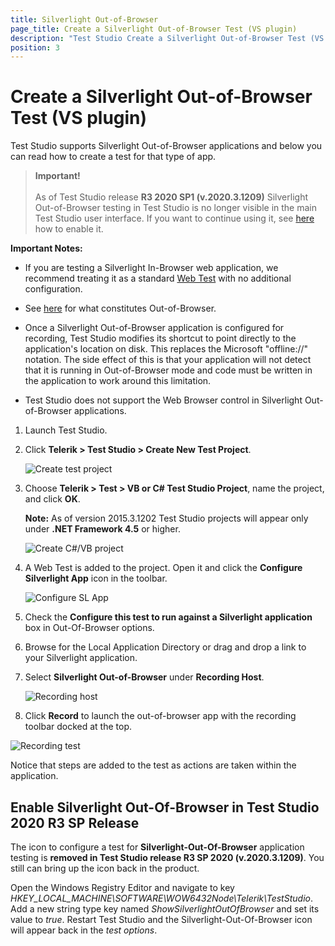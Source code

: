 ```yaml
---
title: Silverlight Out-of-Browser
page_title: Create a Silverlight Out-of-Browser Test (VS plugin)
description: "Test Studio Create a Silverlight Out-of-Browser Test (VS plugin)"
position: 3
---
```

# Create a Silverlight Out-of-Browser Test (VS plugin) #

Test Studio supports Silverlight Out-of-Browser applications and below you can read how to create a test for that type of app.

> __Important!__
><br>
><br>
> As of Test Studio release __R3 2020 SP1 (v.2020.3.1209)__ Silverlight Out-of-Browser testing in Test Studio is no longer visible in the main Test Studio user interface. If you want to continue using it, see <a href="#enable-silverlight-out-of-browser-in-test-studio-2020-r3-sp-release">here</a> how to enable it.

__Important Notes:__

* If you are testing a Silverlight In-Browser web application, we recommend treating it as a standard <a href="web-test" target="_blank">Web Test</a> with no additional configuration.

* See <a href="http://msdn.microsoft.com/en-us/library/dd550721(v=vs.95).aspx" target="_blank">here</a> for what constitutes Out-of-Browser.

* Once a Silverlight Out-of-Browser application is configured for recording, Test Studio modifies its shortcut to point directly to the application's location on disk. This replaces the Microsoft "offline://" notation. The side effect of this is that your application will not detect that it is running in Out-of-Browser mode and code must be written in the application to work around this limitation.

* Test Studio does not support the Web Browser control in Silverlight Out-of-Browser applications.

1. Launch Test Studio.
2. Click __Telerik > Test Studio > Create New Test Project__.

	![Create test project][1]

3. Choose __Telerik > Test > VB or C# Test Studio Project__, name the project, and click __OK__.<br> 

	**Note:** As of version 2015.3.1202 Test Studio projects will appear only under **.NET Framework 4.5** or higher.

	![Create C#/VB project][2]


4. A Web Test is added to the project. Open it and click the __Configure Silverlight App__ icon in the toolbar.

	![Configure SL App][3]

5. Check the __Configure this test to run against a Silverlight application__ box in Out-Of-Browser options.
6. Browse for the Local Application Directory or drag and drop a link to your Silverlight application.
7. Select __Silverlight Out-of-Browser__ under __Recording Host__.

	![Recording host][4]

8. Click __Record__ to launch the out-of-browser app with the recording toolbar docked at the top.

![Recording test][5]

Notice that steps are added to the test as actions are taken within the application.

## Enable Silverlight Out-Of-Browser in Test Studio 2020 R3 SP Release

The icon to configure a test for __Silverlight-Out-Of-Browser__ application testing is __removed in Test Studio release R3 SP 2020 (v.2020.3.1209)__. You still can bring up the icon back in the product.

Open the Windows Registry Editor and navigate to key _HKEY_LOCAL_MACHINE\SOFTWARE\WOW6432Node\Telerik\TestStudio_. Add a new string type key named _ShowSilverlightOutOfBrowser_ and set its value to _true_. Restart Test Studio and the Silverlight-Out-Of-Browser icon will appear back in the _test options_.

[1]: /img/general-information/create-test-vsplugin/silverlight-out-of-browser/fig1.png
[2]: /img/general-information/create-test-vsplugin/silverlight-out-of-browser/fig2.png
[3]: /img/general-information/create-test-vsplugin/silverlight-out-of-browser/fig3.png
[4]: /img/general-information/create-test-vsplugin/silverlight-out-of-browser/fig4.png
[5]: /img/general-information/create-test-vsplugin/silverlight-out-of-browser/fig5.png
